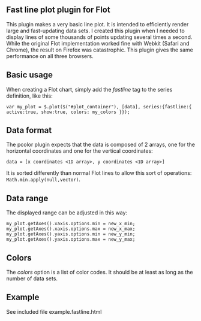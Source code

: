 ## Fast line plot plugin for Flot ##
This plugin makes a very basic line plot. It is intended to efficiently render large and fast-updating data sets. I created this plugin when I needed to display lines of some thousands of points updating several times a second. While the original Flot implementation worked fine with Webkit (Safari and Chrome), the result on Firefox was catastrophic. This plugin gives the same performance on all three browsers.

## Basic usage ##
When creating a Flot chart, simply add the *fastline* tag to the series definition, like this:
```
var my_plot = $.plot($("#plot_container"), [data], series:{fastline:{ active:true, show:true, colors: my_colors }});
```

## Data format ##
The pcolor plugin expects that the data is composed of 2 arrays, one for the horizontal coordinates and one for the vertical coordinates:
```
data = [x coordinates <1D array>, y coordinates <1D array>]
```
It is sorted differently than normal Flot lines to allow this sort of operations: ```Math.min.apply(null,vector)```.

## Data range ##
The displayed range can be adjusted in this way:
```
my_plot.getAxes().xaxis.options.min = new_x_min;
my_plot.getAxes().xaxis.options.max = new_x_max;
my_plot.getAxes().yaxis.options.min = new_y_min;
my_plot.getAxes().yaxis.options.max = new_y_max;
```

## Colors ##
The *colors* option is a list of color codes. It should be at least as long as the number of data sets.

## Example ##
See included file example.fastline.html
